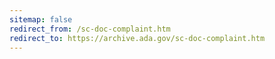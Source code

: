 ```yaml
---
sitemap: false 
redirect_from: /sc-doc-complaint.htm 
redirect_to: https://archive.ada.gov/sc-doc-complaint.htm 
---
```

